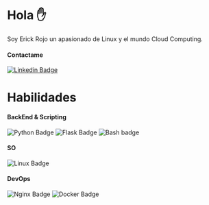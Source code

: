 # Hola ✋

Soy Erick Rojo un apasionado de Linux y el mundo Cloud Computing.

#### Contactame
[![Linkedin Badge](https://img.shields.io/badge/-0077b5?style=flat-square&labelColor=0077b5&logo=linkedin&logoColor=white&link=https://www.linkedin.com/in/erick-rojo-717328143/)](https://www.linkedin.com/in/erick-rojo-717328143/)

# Habilidades

#### BackEnd & Scripting
![Python Badge](https://img.shields.io/badge/-000?style=flat-style&labelColor=000&logo=python&logoColor=white&label=Python)
![Flask Badge](https://img.shields.io/badge/-000?style=flat-style&labelColor=000&logo=flask&logoColor=white&label=Flask)
![Bash badge](https://img.shields.io/badge/-000?style=flat-style&labelColor=000&logo=gnu-bash&logoColor=white&label=Bash)

#### SO
![Linux Badge](https://img.shields.io/badge/-000?style=flat-style&labelColor=000&logo=Linux&logoColor=white&label=Linux)

#### DevOps
![Nginx Badge](https://img.shields.io/badge/-000?style=flat-style&labelColor=000&logo=nginx&logoColor=white&label=NGINX)
![Docker Badge](https://img.shields.io/badge/-000?style=flat-style&labelColor=000&logo=docker&logoColor=white&label=Docker)
